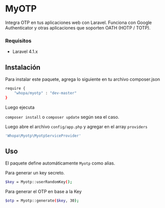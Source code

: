 MyOTP
=====

Integra OTP en tus aplicaciones web con Laravel. Funciona con Google Authenticator y otras aplicaciones que soporten OATH (HOTP / TOTP).

### Requisitos
   - Laravel 4.1.x

Instalación
-----------
Para instalar este paquete, agrega lo siguiente en tu archivo composer.json

```sh
require {
    "whopa/myotp" : "dev-master"
}
```

Luego ejecuta

`composer install` o `composer update` según sea el caso.

Luego abre el archivo `config/app.php` y agregar en el array `providers`

```sh
'Whopa\Myotp\MyotpServiceProvider'
```

Uso
---
El paquete define automáticamente `Myotp` como alias.

Para generar un key secreto.
```sh
$key = Myotp::userRandomKey();
```

Para generar el OTP en base a la Key
```sh
$otp = Myotp::generate($key, 30);
```